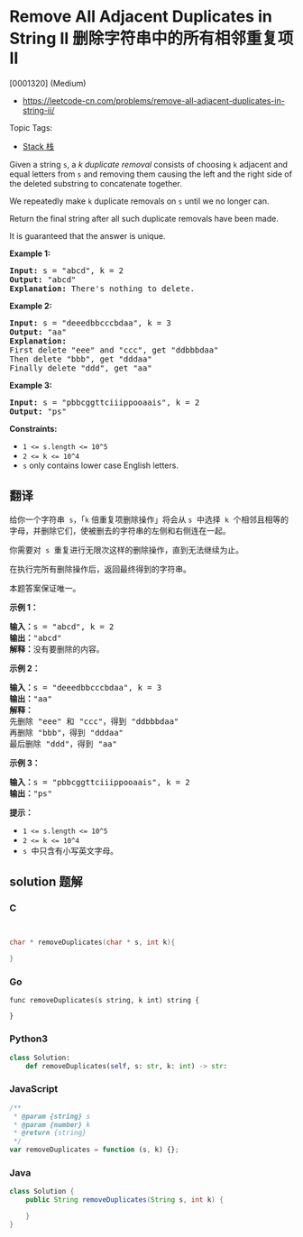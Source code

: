 # Remove All Adjacent Duplicates in String II 删除字符串中的所有相邻重复项 II

[0001320] (Medium)

- https://leetcode-cn.com/problems/remove-all-adjacent-duplicates-in-string-ii/

Topic Tags:

- [Stack 栈](https://leetcode-cn.com/tag/stack/)

Given a string `s`, a *k* *duplicate removal* consists of choosing `k` adjacent and equal letters from `s` and removing them causing the left and the right side of the deleted substring to concatenate together.

We repeatedly make `k` duplicate removals on `s` until we no longer can.

Return the final string after all such duplicate removals have been made.

It is guaranteed that the answer is unique.

**Example 1:**

<pre><strong>Input:</strong> s = "abcd", k = 2
<strong>Output:</strong> "abcd"
<strong>Explanation: </strong>There's nothing to delete.</pre>

**Example 2:**

<pre><strong>Input:</strong> s = "deeedbbcccbdaa", k = 3
<strong>Output:</strong> "aa"
<strong>Explanation: 
</strong>First delete "eee" and "ccc", get "ddbbbdaa"
Then delete "bbb", get "dddaa"
Finally delete "ddd", get "aa"</pre>

**Example 3:**

<pre><strong>Input:</strong> s = "pbbcggttciiippooaais", k = 2
<strong>Output:</strong> "ps"
</pre>

**Constraints:**

- `1 <= s.length <= 10^5`
- `2 <= k <= 10^4`
- `s` only contains lower case English letters.

## 翻译

给你一个字符串  `s`，「`k` 倍重复项删除操作」将会从 `s`  中选择  `k`  个相邻且相等的字母，并删除它们，使被删去的字符串的左侧和右侧连在一起。

你需要对  `s`  重复进行无限次这样的删除操作，直到无法继续为止。

在执行完所有删除操作后，返回最终得到的字符串。

本题答案保证唯一。

**示例 1：**

<pre><strong>输入：</strong>s = "abcd", k = 2
<strong>输出：</strong>"abcd"
<strong>解释：</strong>没有要删除的内容。</pre>

**示例 2：**

<pre><strong>输入：</strong>s = "deeedbbcccbdaa", k = 3
<strong>输出：</strong>"aa"
<strong>解释： 
</strong>先删除 "eee" 和 "ccc"，得到 "ddbbbdaa"
再删除 "bbb"，得到 "dddaa"
最后删除 "ddd"，得到 "aa"</pre>

**示例 3：**

<pre><strong>输入：</strong>s = "pbbcggttciiippooaais", k = 2
<strong>输出：</strong>"ps"
</pre>

**提示：**

- `1 <= s.length <= 10^5`
- `2 <= k <= 10^4`
- `s`  中只含有小写英文字母。

## solution 题解

### C

```c


char * removeDuplicates(char * s, int k){

}


```

### Go

```golang
func removeDuplicates(s string, k int) string {

}
```

### Python3

```python
class Solution:
    def removeDuplicates(self, s: str, k: int) -> str:

```

### JavaScript

```javascript
/**
 * @param {string} s
 * @param {number} k
 * @return {string}
 */
var removeDuplicates = function (s, k) {};
```

### Java

```java
class Solution {
    public String removeDuplicates(String s, int k) {

    }
}
```
